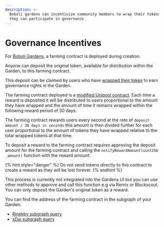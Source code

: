```yaml
---
description: >-
  Boboli gardens can incentivize community members to wrap their tokens so that
  they can participate in governance
---
```


# Governance Incentives

For [Boboli Gardens](garden-modes.md#boboli-gardens), a farming contract is deployed during creation. 

Anyone can deposit the original token, available for distribution within the Garden, to this farming contract.

This deposit can be claimed by users who have [wrapped their token](../actions-for-community-members/wrap-your-tokens.md) to earn governance rights in the Garden.

The farming contract deployed is a [modified Unipool contract](https://github.com/1Hive/unipool/blob/master/contracts/Unipool.sol). Each time a reward is deposited it will be distributed to users proportional to the amount they have wrapped and the amount of time it remains wrapped within the following reward period of 30 days. 

The farming contract rewards users every second at the rate of `deposit amount / 30 days in seconds` this amount is then divided further for each user proportional to the amount of tokens they have wrapped relative to the total wrapped tokens at that time. 

To deposit a reward to the farming contract requires approving the deposit amount for the farming contract and calling the `notifyRewardAmount(uint256 _amount)` function with the reward amount. 

{% hint style="danger" %}
Do not send tokens directly to this contract to create a reward as they will be lost forever. 
{% endhint %}

This process is currently not integrated into the Gardens UI but you can use other methods to approve and call this function e.g via Remix or Blockscout. You can only deposit the Garden's original token as a reward.

You can find the address of the farming contract in the subgraph of your Garden:

* [Rinekby subgraph query](https://thegraph.com/legacy-explorer/subgraph/1hive/gardens-rinkeby?query=Farming%20Contract%20Address)
* [xDai subgraph query](https://thegraph.com/legacy-explorer/subgraph/1hive/gardens-xdai?query=Farming%20Contract%20Address)

